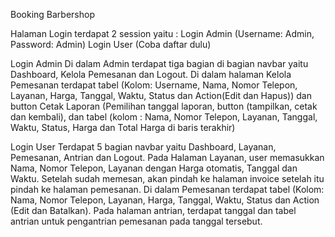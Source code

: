 Booking Barbershop

Halaman Login terdapat 2 session yaitu :
Login Admin (Username: Admin, Password: Admin)
Login User (Coba daftar dulu)

Login Admin
Di dalam Admin terdapat tiga bagian di bagian navbar yaitu Dashboard, Kelola Pemesanan dan Logout. Di dalam halaman Kelola Pemesanan terdapat tabel (Kolom: Username, Nama, Nomor Telepon, Layanan, Harga, Tanggal, Waktu, Status dan Action(Edit dan Hapus)) dan button Cetak Laporan (Pemilihan tanggal laporan, button (tampilkan, cetak dan kembali), dan tabel (kolom : Nama, Nomor Telepon, Layanan, Tanggal, Waktu, Status, Harga dan Total Harga di baris terakhir)

Login User
Terdapat 5 bagian navbar yaitu Dashboard, Layanan, Pemesanan, Antrian dan Logout. Pada Halaman Layanan, user memasukkan Nama, Nomor Telepon, Layanan dengan Harga otomatis, Tanggal dan Waktu. Setelah sudah memesan, akan pindah ke halaman invoice setelah itu pindah ke halaman pemesanan. Di dalam Pemesanan terdapat tabel (Kolom: Nama, Nomor Telepon, Layanan, Harga, Tanggal, Waktu, Status dan Action (Edit dan Batalkan). Pada halaman antrian, terdapat tanggal dan tabel antrian untuk pengantrian pemesanan pada tanggal tersebut.
